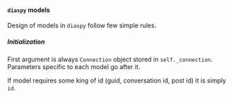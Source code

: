 #### `diaspy` models

Design of models in `diaspy` follow few simple rules.


##### Initialization

First argument is always `Connection` object stored in 
`self._connection`.  Parameters specific to each model go after it.

If model requires some king of id (guid, conversation id, post id) it is
 simply `id`.
